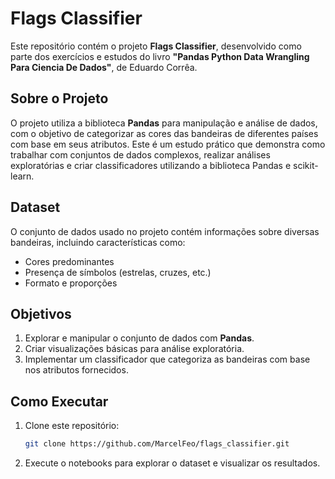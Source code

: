 # Flags Classifier

Este repositório contém o projeto **Flags Classifier**, desenvolvido como parte dos exercícios e estudos do livro **"Pandas Python Data Wrangling Para Ciencia De Dados"**, de Eduardo Corrêa.

## Sobre o Projeto

O projeto utiliza a biblioteca **Pandas** para manipulação e análise de dados, com o objetivo de categorizar as cores das bandeiras de diferentes países com base em seus atributos. Este é um estudo prático que demonstra como trabalhar com conjuntos de dados complexos, realizar análises exploratórias e criar classificadores utilizando a biblioteca Pandas e scikit-learn.

## Dataset

O conjunto de dados usado no projeto contém informações sobre diversas bandeiras, incluindo características como:

- Cores predominantes
- Presença de símbolos (estrelas, cruzes, etc.)
- Formato e proporções

## Objetivos

1. Explorar e manipular o conjunto de dados com **Pandas**.
2. Criar visualizações básicas para análise exploratória.
3. Implementar um classificador que categoriza as bandeiras com base nos atributos fornecidos.

## Como Executar

1. Clone este repositório:
   ```bash
   git clone https://github.com/MarcelFeo/flags_classifier.git

2. Execute o notebooks para explorar o dataset e visualizar os resultados.
